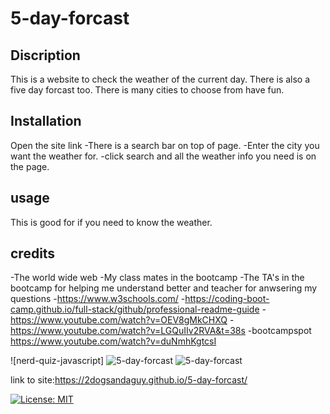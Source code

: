 # 5-day-forcast


## Discription

This is a website to check the weather of the current day. There is also a five day forcast too.
There is many cities to choose from have fun. 


## Installation
Open the site link
-There is a search bar on top of page.
-Enter the city you want the weather for.
-click search and all the weather info you need is on the page.



## usage
This is good for if you need to know the weather.  

## credits
-The world wide web
-My class mates in the bootcamp
-The TA's in the bootcamp for helping me understand better and teacher for anwsering my questions
-https://www.w3schools.com/ 
-https://coding-boot-camp.github.io/full-stack/github/professional-readme-guide
-https://www.youtube.com/watch?v=OEV8gMkCHXQ
-https://www.youtube.com/watch?v=LGQuIIv2RVA&t=38s
-bootcampspot
https://www.youtube.com/watch?v=duNmhKgtcsI


![nerd-quiz-javascript]
![5-day-forcast ](/assets/images/Screenshot%202023-07-29%20133137.png)
![5-day-forcast ](/assets/images/Screenshot%202023-07-29%20133209.png)






link to site:https://2dogsandaguy.github.io/5-day-forcast/


[![License: MIT](https://img.shields.io/badge/License-MIT-yellow.svg)](https://opensource.org/licenses/MIT)


